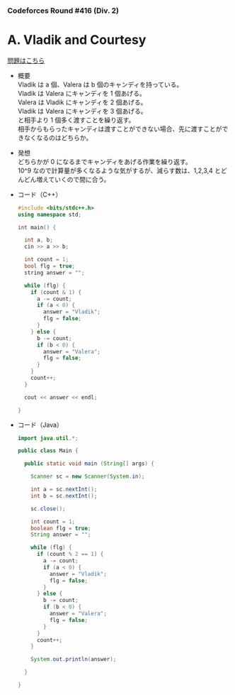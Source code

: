 ### Codeforces Round #416 (Div. 2)

# A. Vladik and Courtesy

  [問題はこちら](https://codeforces.com/problemset/problem/811/A)
  
- 概要<br>
  Vladik は a 個、Valera は b 個のキャンディを持っている。<br>
  Vladik は Valera にキャンディを 1 個あげる。<br>
  Valera は Vladik にキャンディを 2 個あげる。<br>
  Vladik は Valera にキャンディを 3 個あげる。<br>
  と相手より 1 個多く渡すことを繰り返す。<br>
  相手からもらったキャンディは渡すことができない場合、先に渡すことができなくなるのはどちらか。
  
  
- 発想<br>
  どちらかが 0 になるまでキャンディをあげる作業を繰り返す。<br>
  10^9 なので計算量が多くなるような気がするが、減らす数は、1,2,3,4 とどんどん増えていくので間に合う。
  
  
- コード（C++）

  ```cpp
  #include <bits/stdc++.h>
  using namespace std;

  int main() {

    int a, b;
    cin >> a >> b;

    int count = 1;
    bool flg = true;
    string answer = "";

    while (flg) {
      if (count & 1) {
        a -= count;
        if (a < 0) {
          answer = "Vladik";
          flg = false;
        }
      } else {
        b -= count;
        if (b < 0) {
          answer = "Valera";
          flg = false;
        }
      }
      count++;
    }

    cout << answer << endl;

  }
  ```
  
- コード（Java）

  ```java
  import java.util.*;

  public class Main {

    public static void main (String[] args) {

      Scanner sc = new Scanner(System.in);

      int a = sc.nextInt();
      int b = sc.nextInt();

      sc.close();

      int count = 1;
      boolean flg = true;
      String answer = "";

      while (flg) {
        if (count % 2 == 1) {
          a -= count;
          if (a < 0) {
            answer = "Vladik";
            flg = false;
          }
        } else {
          b -= count;
          if (b < 0) {
            answer = "Valera";
            flg = false;
          }
        }
        count++;
      }

      System.out.println(answer);

    }

  }
  ```
    